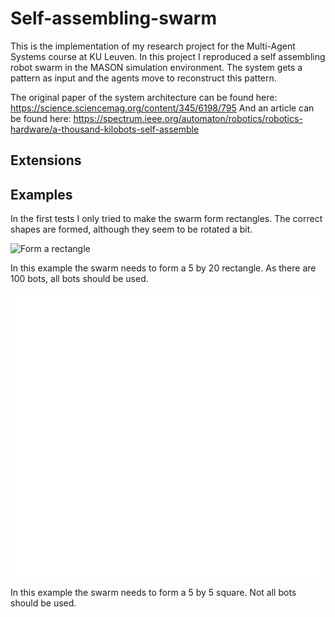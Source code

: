 # Self-assembling-swarm
This is the implementation of my research project for the Multi-Agent Systems course at KU Leuven. In this project I reproduced a self assembling robot swarm in the MASON simulation environment. The system gets a pattern as input and the agents move to reconstruct this pattern.

The original paper of the system architecture can be found here: https://science.sciencemag.org/content/345/6198/795
And an article can be found here: https://spectrum.ieee.org/automaton/robotics/robotics-hardware/a-thousand-kilobots-self-assemble

## Extensions


## Examples
In the first tests I only tried to make the swarm form rectangles. The correct shapes are formed, although they seem to be rotated a bit.

![Form a rectangle](https://github.com/VerleysenNiels/Self-assembling-swarm/blob/master/Examples/example_rectangle.gif)

In this example the swarm needs to form a 5 by 20 rectangle. As there are 100 bots, all bots should be used.

![Form a small square](https://github.com/VerleysenNiels/Self-assembling-swarm/blob/master/Examples/example_small_square.gif)

In this example the swarm needs to form a 5 by 5 square. Not all bots should be used.

